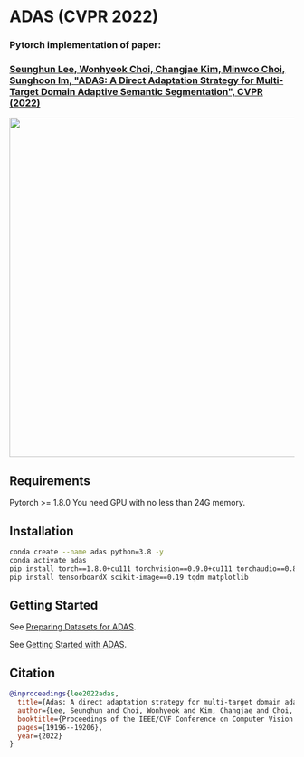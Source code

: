 # ADAS (CVPR 2022)
### Pytorch implementation of paper:
### [Seunghun Lee, Wonhyeok Choi, Changjae Kim, Minwoo Choi, Sunghoon Im, "ADAS: A Direct Adaptation Strategy for Multi-Target Domain Adaptive Semantic Segmentation", CVPR (2022)](https://arxiv.org/abs/2203.06811)


<p align="center">
<img src="https://github.com/Seung-Hun-Lee/ADAS/assets/75882468/e9e8bdac-9a87-4ec8-b162-cfa7bb1df296" width="600">
</p>


## Requirements
Pytorch >= 1.8.0
You need GPU with no less than 24G memory.

## Installation

```bash
conda create --name adas python=3.8 -y
conda activate adas
pip install torch==1.8.0+cu111 torchvision==0.9.0+cu111 torchaudio==0.8.0 -f https://download.pytorch.org/whl/torch_stable.html
pip install tensorboardX scikit-image==0.19 tqdm matplotlib
```

## Getting Started
See [Preparing Datasets for ADAS](data/README.md).

See [Getting Started with ADAS](GETTING_STARTED.md).



## Citation
```BibTeX
@inproceedings{lee2022adas,
  title={Adas: A direct adaptation strategy for multi-target domain adaptive semantic segmentation},
  author={Lee, Seunghun and Choi, Wonhyeok and Kim, Changjae and Choi, Minwoo and Im, Sunghoon},
  booktitle={Proceedings of the IEEE/CVF Conference on Computer Vision and Pattern Recognition},
  pages={19196--19206},
  year={2022}
}
```






